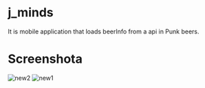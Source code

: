 # j_minds
It is mobile application that loads beerInfo from a api in Punk beers.

# Screenshota
![new2](https://user-images.githubusercontent.com/84356050/182457623-39ab6584-9061-4a2a-aa36-bdd01cc9728c.jpeg)
![new1](https://user-images.githubusercontent.com/84356050/182457695-f6d13b42-b99d-4ecd-ac74-01546d032d4f.jpeg)
